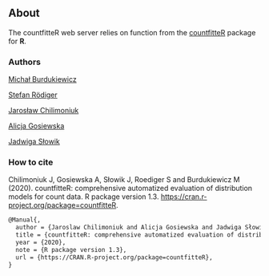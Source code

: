 ## About  

The countfitteR web server relies on function from the [countfitteR](https://github.com/biongram/countfitteR) package for **R**.

### Authors

[Michał Burdukiewicz](https://www.researchgate.net/profile/Michal_Burdukiewicz)

[Stefan Rödiger](https://www.researchgate.net/profile/Stefan_Roediger)

[Jarosław Chilimoniuk](https://www.researchgate.net/profile/Jaroslaw_Chilimoniuk)

[Alicja Gosiewska](https://www.researchgate.net/profile/Alicja_Gosiewska)

[Jadwiga Słowik](https://github.com/slowikj)
  
  
  
### How to cite

Chilimoniuk J, Gosiewska A, Słowik J, Roediger S and Burdukiewicz M (2020). countfitteR: comprehensive automatized evaluation of distribution models for count data. R package version 1.3. https://cran.r-project.org/package=countfitteR.


```tex
@Manual{,
  author = {Jaroslaw Chilimoniuk and Alicja Gosiewska and Jadwiga Słowik and Stefan Roediger and Michal Burdukiewicz},
  title = {countfitteR: comprehensive automatized evaluation of distribution models for count data},
  year = {2020},
  note = {R package version 1.3},
  url = {https://CRAN.R-project.org/package=countfitteR},
}
```
